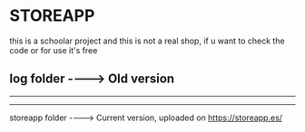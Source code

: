 # STOREAPP


this is a schoolar project and this is not a real shop, if u want to check the code or for use it's free


log folder ----> Old version 
----------------------------------------------------------------------

----------------------------------------------------------------------

----------------------------------------------------------------------
storeapp folder ----> Current version, uploaded on https://storeapp.es/
